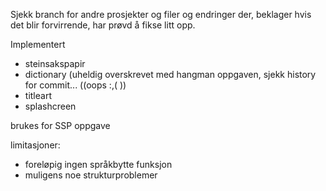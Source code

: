 Sjekk branch for andre prosjekter og filer og endringer der, beklager hvis det blir forvirrende, har prøvd å fikse litt opp.


Implementert
* steinsakspapir
* dictionary (uheldig overskrevet med hangman oppgaven, sjekk history for commit... ((oops :,( ))
* titleart
* splashcreen

brukes for SSP oppgave

limitasjoner:
- foreløpig ingen språkbytte funksjon
- muligens noe strukturproblemer




